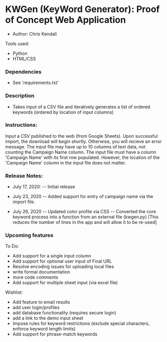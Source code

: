 # KWGen (KeyWord Generator): Proof of Concept Web Application
- Author: Chris Kendall

Tools used:
- Python
- HTML/CSS

### Dependencies
- See 'requirements.txt'

### Description
- Takes input of a CSV file and iteratively generates a list of ordered keywords (ordered by location of input columns)

### Instructions:
Input a CSV published to the web (from Google Sheets). Upon successful import, the download will begin shortly. Otherwise, you will recieve an error message.
The input file may have up to 10 columns of text data, not counting the Campaign Name column. The input file must have a column 'Campaign Name' with its first row populated.
However, the location of the 'Campaign Name' column in the input file does not matter.

### Release Notes:
- July 17, 2020:
-- Initial release

- July 23, 2020
-- Added support for entry of campaign name via the import file.

- July 26, 2020
-- Updated color profile via CSS
-- Converted the core keyword process into a function from an external file (kwgen.py) [This reduces the number of lines in the app and will allow it to be re-used]

### Upcoming features
To Do:
- Add support for a single input column
- Add support for optional user input of Final URL
- Resolve encoding issues for uploading local files
- write formal documentation
- more code comments
- Add support for multiple sheet input (via excel file)

Wishlist:
- Add feature to email results
- add user login/profiles
- add database functionality (requires secure login)
- add a link to the demo input sheet
- Impose rules for keyword restrictions (exclude special characters, enforce keyword length limits)
- Add support for phrase-match keywords

